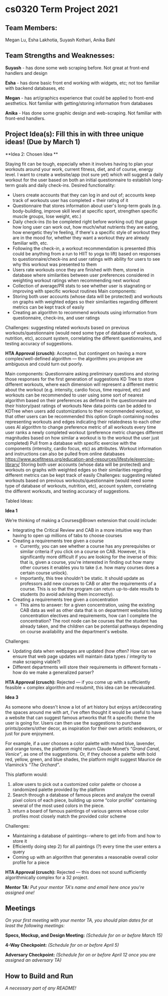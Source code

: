 # cs0320 Term Project 2021
## Team Members: 
Megan Lu, Esha Lakhotia, Suyash Kothari, Anika Bahl

## Team Strengths and Weaknesses:

**Suyash** - has done some web scraping before. Not great at front-end handlers and design 

**Esha** - has done basic front end working with widgets, etc; not too familiar with backend databases, etc

**Megan** - has art/graphics experience that could be applied to front-end aesthetics. Not familiar with getting/storing information from databases

**Anika** - Has done some graphic design and web-scraping. Not familiar with front-end handlers.

## Project Idea(s): Fill this in with three unique ideas! (Due by March 1)

**Idea 2: Chosen Idea **

Staying fit can be tough, especially when it involves having to plan your workouts around your work, current fitness, diet, and of course, energy level. I want to create a website/app (not sure yet) which will suggest a daily workout for the user based on both an initial questionnaire to establish long-term goals and daily check-ins.
Desired functionality:
- Users create accounts that they can log in and out of; accounts keep track of workouts user has completed + their rating of it
- Questionnaire that stores information about user's long-term goals (e.g. body-building, improve skill level at specific sport, strengthen specific muscle groups, lose weight, etc.)
- Daily check-ins (to be completed right before working out) that gauge how long user can work out, how much/what nutrients they are eating, how energetic they're feeling, if there's a specific style of workout they are in the mood for, whether they want a workout they are already familiar with, etc.
- Following the check-in, a workout recommendation is presented (this could be anything from a run to HIIT to yoga to lift) based on responses to questionnaire/check-ins and user ratings with ability for users to see why this workout was presented to them
- Users rate workouts once they are finished with them, stored in database where similarities between user preferences considered in weighting workout ratings when recommending next workout
- Collection of average/PR stats to see whether user is stagnating or improving with specific workout routines
Main components:
- Storing both user accounts (whose data will be protected) and workouts on graphs with weighted edges so their similarities regarding different metrics can be kept track of easily
- Creating an algorithm to recommend workouts using information from questionnaire, check-ins, and user ratings

Challenges: suggesting related workouts based on previous workouts/questionnaire (would need some type of database of workouts, nutrition, etc), account system, correlating the different questionnaires, and testing accuracy of suggestions.

**HTA Approval (crusch):** Accepted, but contingent on having a more complex/well-defined algorithm — the algorithms you propose are ambiguous and could turn out poorly.

Main components:
Questionnaire asking preliminary questions and storing those responses for the first generation of suggestions
KD Tree to store different workouts, where each dimension will represent a different metric about the workout (e.g. intensity, cardio focus, time required, etc) and workouts can be recommended to user using some sort of nearest algorithm based on their preferences as defined in the questionnaire and their history/past ratings of workouts
New data points can be added to KDTree when users add customizations to their recommended workout, so that other users can be recommended this option
Graph containing nodes representing workouts and edges indicating their relatedness to each other uses AI algorithm to change preference metric of all workouts every time user ranks a newly completed workout (preference metric changes different magnitudes based on how similar a workout is to the workout the user just completed)
Pull from a database with specific exercise with the components (intensity, cardio focus, etc) as attributes. Workout information and instructions can also be pulled from online databases
https://www.acefitness.org/education-and-resources/lifestyle/exercise-library/
Storing both user accounts (whose data will be protected) and workouts on graphs with weighted edges so their similarities regarding different metrics can be kept track of easily
Challenges: suggesting related workouts based on previous workouts/questionnaire (would need some type of database of workouts, nutrition, etc), account system, correlating the different workouts, and testing accuracy of suggestions.

Tabled Ideas:

**Idea 1**

We’re thinking of making a Courses@Brown extension that could include:
- Integrating the Critical Review and CAB in a more intuitive way than having to open up millions of tabs to choose courses
- Creating a requirements tree given a course
   - Currently, you can see whether a course has any prerequisites or similar criteria if you click on a course on CAB. However, it is significantly more difficult if you are looking for the inverse of this: that is, given a course, you're interested in finding out how many other courses it enables you to take (i.e. how many courses does a certain course unlock).
   - Importantly, this tree shouldn't be static. It should update as professors add new courses to CAB or alter the requirements of a course. This is so that the program can return up-to-date results to students (to avoid advising them incorrectly).
- Creating a requirements tree given a concentration
   - This aims to answer: for a given concentration, using the existing CAB data as well as other data that is on department websites listing concentration electives and requirements, how can I complete the concentration? The root node can be courses that the student has already taken, and the children can be potential pathways depending on course availability and the department's website.
   
Challenges: 
- Updating data when webpages are updated (how often? How can we ensure that web page updates will maintain data types / integrity to make scraping viable?)
- Different departments will store their requirements in different formats - how do we make a generalized parser?

**HTA Approval (crusch):** Rejected — if you come up with a sufficiently feasible + complex algorithm and resubmit, this idea can be reevaluated. 

**Idea 3**

As someone who doesn't know a lot of art history but enjoys art/decorating the spaces around me with art, I've often thought it would be useful to have a website that can suggest famous artworks that fit a specific theme the user is going for. Users can then use the suggestions to purchase prints/posters/other decor, as inspiration for their own artistic endeavors, or just for pure enjoyment.

For example, if a user chooses a color palette with muted blue, lavender, and orange tones, the platform might return Claude Monet’s *“Grand Canal, Venice”*, as one of the suggestions. Or, if they choose a palette with bold red, yellow, green, and blue shades, the platform might suggest Maurice de Vlaminck’s *“The Orchard”*.

This platform would:
1. allow users to pick out a customized color palette or choose a randomized palette provided by the platform
2. Search through a database of famous pieces and analyze the overall pixel colors of each piece, building up some “color profile” containing several of the most used colors in the piece.
3. return a board of famous paintings of various genres whose color profiles most closely match the provided color scheme

Challenges:
- Maintaining a database of paintings--where to get info from and how to store it
- Efficiently doing step 2) for all paintings (?) every time the user enters a query
- Coming up with an algorithm that generates a reasonable overall color profile for a piece

**HTA Approval (crusch):** Rejected — this does not sound sufficiently algorithmically complex for a 32 project.


**Mentor TA:** _Put your mentor TA's name and email here once you're assigned one!_

## Meetings
_On your first meeting with your mentor TA, you should plan dates for at least the following meetings:_

**Specs, Mockup, and Design Meeting:** _(Schedule for on or before March 15)_

**4-Way Checkpoint:** _(Schedule for on or before April 5)_

**Adversary Checkpoint:** _(Schedule for on or before April 12 once you are assigned an adversary TA)_

## How to Build and Run
_A necessary part of any README!_
